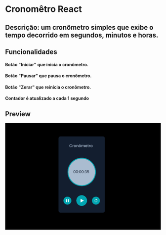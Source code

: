 # Cronomêtro React 

## Descrição: um cronômetro simples que exibe o tempo decorrido em segundos, minutos e horas.

## Funcionalidades 

#### Botão "Iniciar" que inicia o cronômetro.

#### Botão "Pausar" que pausa o cronômetro.

#### Botão "Zerar" que reinicia o cronômetro.

#### Contador é atualizado a cada 1 segundo 

## Preview 
<img src="./public/previewcalc.PNG">

